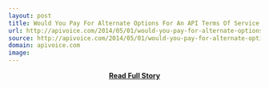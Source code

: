 ```yaml
---
layout: post
title: Would You Pay For Alternate Options For An API Terms Of Service
url: http://apivoice.com/2014/05/01/would-you-pay-for-alternate-options-for-an-api-terms-of-service/
source: http://apivoice.com/2014/05/01/would-you-pay-for-alternate-options-for-an-api-terms-of-service/
domain: apivoice.com
image: 
---
```


<p></p>
<center><p><a href="http://apivoice.com/2014/05/01/would-you-pay-for-alternate-options-for-an-api-terms-of-service/" style='padding:25px; font-sze:18px; font-weight: bold;'>Read Full Story</a></p></center>
